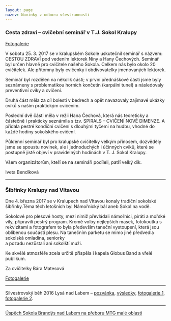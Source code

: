 ```yaml
---
layout: page
nazev: Novinky z odboru všestrannosti
---
```


### Cesta zdraví – cvičební seminář v T.J. Sokol Kralupy

[Fotogalerie](https://goo.gl/photos/Fj8bYEUD5vVrPfkX6)

V sobotu 25. 3. 2017 se v kralupském Sokole uskutečnil seminář s názvem: CESTOU ZDRAVÍ pod vedením lektorek Niny a Hany Čechových. Seminář byl určen hlavně pro cvičitele našeho Sokola. Celkem nás bylo okolo 20 cvičitelek. Ale přítomny byly cvičenky i obdivovatelky jmenovaných lektorek.

Seminář byl rozdělen na několik částí; v první přednáškové části jsme byly seznámeny s problematikou horních končetin (karpální tunel) a následovaly preventivní cviky a cvičení.

Druhá část měla za cíl bolesti v bedrech a opět navazovaly zajímavé ukázky cviků s naším praktickým cvičením. 

Poslední dvě části měla v režii Hana Čechová, která nás teoreticky a částečně i prakticky seznámila s tzv. SPIRALS – CVIČENÍ NOVÉ DIMENZE. A přidala pestré kondiční cvičení s dlouhými tyčemi na hudbu, vhodné do každé hodiny sokolského cvičení.

Půldenní seminář byl pro kralupské cvičitelky velkým přínosem, dozvěděly jsme se spoustu novinek, ale i jednoduchých i účinných cviků, které se postupně jistě objeví v pravidelných hodinách v T. J. Sokol Kralupy.

Všem organizátorům, kteří se na semináři podíleli, patří velký dík.

Iveta Bendíková


---

### Šibřinky Kralupy nad Vltavou

Dne 4. března 2017  se v Kralupech nad Vltavou konaly tradiční sokolské šibřinky.Téma těch letošních
byl Námořnický bál aneb Sokol na vodě.

Sokolové pro plesové hosty, mezi nimiž převládali námořníci, piráti a mořské víly, připravili pestrý program.
Kromě volby nejlepších masek, fotokoutku s rekvizitami a fotografem to byla především taneční vystoupení,
která jsou oblíbenou součástí plesu. Na tanečním parketu se  mimo jiné předvedla sokolská omladina, seniorky  
a pozadu nezůstali ani sokolští muži. 

Ke skvělé atmosféře zcela určitě přispěla i kapela Globus Band  a vřelé publikum.

Za cvičitelky Bára Matesová

[Fotogalerie](https://goo.gl/photos/evXQ5U25YCZfpDKM9)

---

<a id="silvestrovsky-beh-2016"></a>Silvestrovský běh 2016 Lysá nad Labem – [pozvánka](https://drive.google.com/open?id=0B0w6gDorCVUkYWU4Y1QtemhWOGI1eEZPWWJ4ZzVadC1TUEZj), [výsledky](http://sokol-lysa.cz/soubory/Silvestr_2016_vysledky.pdf), [fotogalerie 1](http://lubonovacek.smugmug.com/Sports/Athletics/Silvestrovsky-beh-Lysa-2016/), [fotogalerie 2](http://www.sokol-lysa.cz//soubory/Silvestr_2016/index.htm).

---

[Úspěch Sokola Brandýs nad Labem na přeboru MTG malé oblasti](http://www.sokol.cz/sokol/index.php?action=zobrazdokument&typdok=2&iddok=3441)
